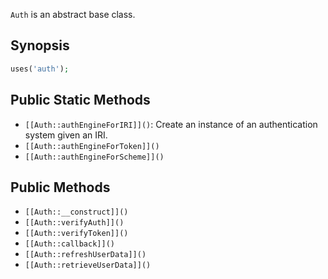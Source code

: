 `Auth` is an abstract base class.

## Synopsis

```php
uses('auth');
```

## Public Static Methods

* `[[Auth::authEngineForIRI]]()`: Create an instance of an authentication system given an IRI.
* `[[Auth::authEngineForToken]]()`
* `[[Auth::authEngineForScheme]]()`

## Public Methods

* `[[Auth::__construct]]()`
* `[[Auth::verifyAuth]]()`
* `[[Auth::verifyToken]]()`
* `[[Auth::callback]]()`
* `[[Auth::refreshUserData]]()`
* `[[Auth::retrieveUserData]]()`

